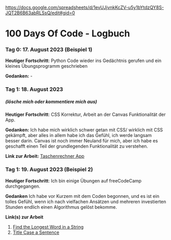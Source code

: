 https://docs.google.com/spreadsheets/d/1evUJjvnkKcZV-u5y1bYtdzQY8S-JQT2B6B63abRLSsQ/edit#gid=0



# 100 Days Of Code - Logbuch

### Tag 0: 17. August 2023 (Beispiel 1)

**Heutiger Fortschritt**: Python Code wieder ins Gedächtnis gerufen und ein kleines Übungsprogramm geschrieben

**Gedanken:** -



### Tag 1: 18. August 2023
##### (lösche mich oder kommentiere mich aus)

**Heutiger Fortschritt**: CSS Korrektur, Arbeit an der Canvas Funktionalität der App.

**Gedanken:** Ich habe mich wirklich schwer getan mit CSS/ wirklich mit CSS gekämpft, aber alles in allem habe ich das Gefühl, ich werde langsam besser darin. Canvas ist noch immer Neuland für mich, aber ich habe es geschafft einen Teil der grundlegenden Funktionalität zu verstehen.

**Link zur Arbeit:** [Taschenrechner App](http://www.example.com)


### Tag 1: 19. August 2023 (Beispiel 2)

**Heutiger Fortschritt**: Ich bin einige Übungen auf freeCodeCamp durchgegangen.

**Gedanken** Ich habe vor Kurzem mit dem Coden begonnen, und es ist ein tolles Gefühl, wenn ich nach vielfachen Ansätzen und mehreren investierten Stunden endlich einen Algorithmus gelöst bekomme.

**Link(s) zur Arbeit**
1. [Find the Longest Word in a String](https://www.freecodecamp.com/challenges/find-the-longest-word-in-a-string)
2. [Title Case a Sentence](https://www.freecodecamp.com/challenges/title-case-a-sentence)
